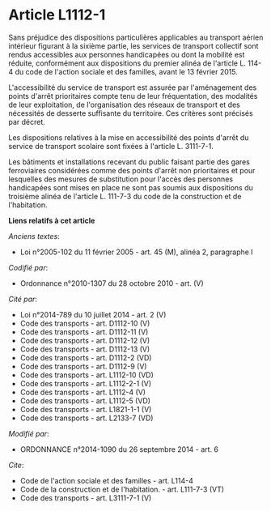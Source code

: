 # Article L1112-1

Sans préjudice des dispositions particulières applicables au transport aérien intérieur figurant à la sixième partie, les
services de transport collectif sont rendus accessibles aux personnes handicapées ou dont la mobilité est réduite,
conformément aux dispositions du premier alinéa de l'article L. 114-4 du code de l'action sociale et des familles, avant le
13 février 2015. 

L'accessibilité du service de transport est assurée par l'aménagement des points d'arrêt prioritaires compte tenu de leur
fréquentation, des modalités de leur exploitation, de l'organisation des réseaux de transport et des nécessités de desserte
suffisante du territoire. Ces critères sont précisés par décret. 

Les dispositions relatives à la mise en accessibilité des points d'arrêt du service de transport scolaire sont fixées à
l'article L. 3111-7-1. 

Les bâtiments et installations recevant du public faisant partie des gares ferroviaires considérées comme des points d'arrêt
non prioritaires et pour lesquelles des mesures de substitution pour l'accès des personnes handicapées sont mises en place ne
sont pas soumis aux dispositions du troisième alinéa de l'article L. 111-7-3 du code de la construction et de l'habitation.

**Liens relatifs à cet article**

_Anciens textes_:

  - Loi n°2005-102 du 11 février 2005 - art. 45 (M), alinéa 2, paragraphe I

_Codifié par_:

  - Ordonnance n°2010-1307 du 28 octobre 2010 - art. (V)

_Cité par_:

  - Loi n°2014-789 du 10 juillet 2014 - art. 2 (V)
  - Code des transports - art. D1112-10 (V)
  - Code des transports - art. D1112-11 (V)
  - Code des transports - art. D1112-12 (V)
  - Code des transports - art. D1112-13 (V)
  - Code des transports - art. D1112-2 (VD)
  - Code des transports - art. D1112-9 (V)
  - Code des transports - art. L1112-10 (VD)
  - Code des transports - art. L1112-2-1 (V)
  - Code des transports - art. L1112-4 (V)
  - Code des transports - art. L1112-5 (VD)
  - Code des transports - art. L1821-1-1 (V)
  - Code des transports - art. L2133-7 (VD)

_Modifié par_:

  - ORDONNANCE n°2014-1090 du 26 septembre 2014 - art. 6

_Cite_:

  - Code de l'action sociale et des familles - art. L114-4
  - Code de la construction et de l'habitation. - art. L111-7-3 (VT)
  - Code des transports - art. L3111-7-1 (V)
